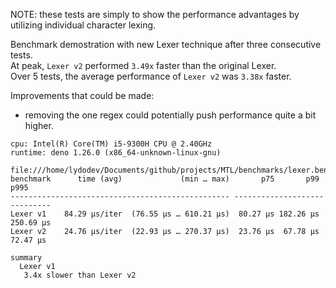 NOTE: these tests are simply to show the performance advantages by utilizing
individual character lexing.

Benchmark demostration with new Lexer technique after three consecutive tests.\
At peak, `Lexer v2` performed `3.49x` faster than the original Lexer.\
Over 5 tests, the average performance of `Lexer v2` was `3.38x` faster.

Improvements that could be made:

- removing the one regex could potentially push performance quite a bit higher.

```
cpu: Intel(R) Core(TM) i5-9300H CPU @ 2.40GHz
runtime: deno 1.26.0 (x86_64-unknown-linux-gnu)

file:///home/lydodev/Documents/github/projects/MTL/benchmarks/lexer.bench.ts
benchmark      time (avg)             (min … max)       p75       p99      p995
------------------------------------------------- -----------------------------
Lexer v1    84.29 µs/iter  (76.55 µs … 610.21 µs)  80.27 µs 182.26 µs 250.69 µs
Lexer v2    24.76 µs/iter  (22.93 µs … 270.37 µs)  23.76 µs  67.78 µs  72.47 µs

summary
  Lexer v1
   3.4x slower than Lexer v2
```
